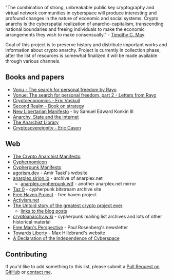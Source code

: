 "The combination of strong, unbreakable public key cryptography and virtual network communities in cyberspace will produce interesting and profound changes in the nature of economic and social systems. Crypto anarchy is the cyberspatial realization of anarcho-capitalism, transcending national boundaries and freeing individuals to make the economic arrangements they wish to make consensually." - [Timothy C. May
](https://groups.csail.mit.edu/mac/classes/6.805/articles/crypto/cypherpunks/may-virtual-comm.html)

Goal of this project is to preserve history and distribute important works and information about crypto anarchy.
Project is currently in collection phase, after the list of resources is somewhat finalized it will be made available through various channels. 

## Books and papers
- [Vonu - The search for personal freedom by Rayo](https://ad-store.sgp1.digitaloceanspaces.com/LUA/Documents/VONU%20-%20The%20Search%20for%20Personal%20Freedom%20by%20Rayo.pdf)
- [Vonue: The search for personal freedom, part 2 - Letters from Rayo](https://ad-store.sgp1.digitaloceanspaces.com/VONU/2022/08/Vonu%202%20Paperback%20Interior%20Final.pdf)
- [Cryptoeconomics - Eric Voskuil](https://voskuil.org/cryptoeconomics/cryptoeconomics.pdf)
- [Second Realm - Book on strategy](https://archive.org/details/second-realm-digital)
- [New Libertarian Manifesto](https://web.archive.org/web/20191217015919/http://agorism.info/docs/NewLibertarianManifesto.pdf) - by Samuel Edward Konkin III
- [Anarchy, State and the Internet](https://web.archive.org/web/2/https://www.researchgate.net/publication/228222872_Anarchy_State_and_the_Internet)
- [The Anarchist Library](https://theanarchistlibrary.org)
- [Cryptosovereignity - Eric Cason](https://store.bitcoinmagazine.com/products/cryptosovereignty)

## Web 
- [The Crypto Anarchist Manifesto](https://web.archive.org/web/20200108183836/http://groups.csail.mit.edu/mac/classes/6.805/articles/crypto/cypherpunks/may-crypto-manifesto.html)
- [Cyphernomicon](https://cdn.nakamotoinstitute.org/docs/cyphernomicon.txt)
- [Cypherpunk Manifesto](https://web.archive.org/web/20200118132145/https://www.activism.net/cypherpunk/manifesto.html)
- [agorism.dev](https://agorism.dev/) - Amir Taaki's website
- [anarplex.sirion.io](https://anarplex.sirion.io/) - archive of anarplex.net
  - [anarplex.cypherpunk.wtf](https://anarplex.cypherpunk.wtf/) - another anarplex.net mirror
- [Taz 0](https://taz0.sirion.io/) - cypherpunk bitstream archive site
- [Free Haven Project](https://www.freehaven.net/) - free haven project
- [Activism.net](https://activism.net/) 
- [The Untold story of the greatest crypto project ever](https://freemansperspective.com/product/the-untold-story-of-the-greatest-crypto-project-ever-e-book/)
  - [links to the blog posts](https://disobey.dev/the-untold-story-of-the-greatest-crypto-project-ever/)
- [cryptoanarchy.wiki](https://cryptoanarchy.wiki/) - cypherpunk mailing list archives and lots of other historical material
- [Free Man's Perspective](https://freemansperspective.com/) - Paul Rosenberg's newsletter
- [Towards Liberty](https://web.archive.org/web/20200627112945/http://towardsliberty.com/) - Max Hillebrand's website
- [A Declaration of the Independence of Cyberspace](https://web.archive.org/web/20200120011613/https://www.eff.org/cyberspace-independence)

## Contributing

If you'd like to add something to this list, please submit a [Pull Request on GitHub](https://github.com/cryptoanarchy-info/cryptoanarchy-archive) or [contact me](https://disobey.dev/contact/).
